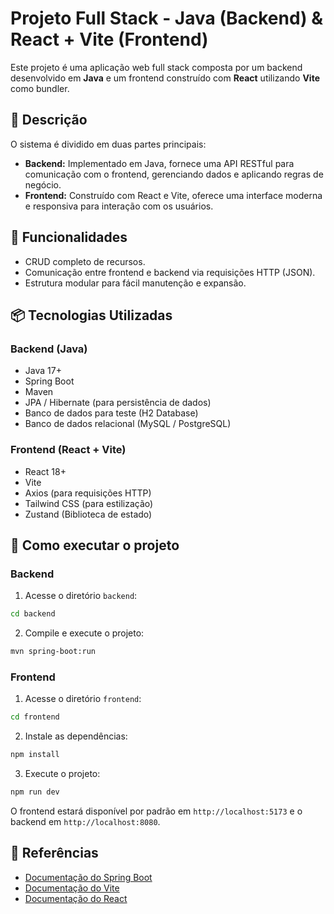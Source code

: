# Projeto Full Stack - Java (Backend) & React + Vite (Frontend)

Este projeto é uma aplicação web full stack composta por um backend desenvolvido em **Java** e um frontend construído com **React** utilizando **Vite** como bundler.

## 📌 Descrição
O sistema é dividido em duas partes principais:
- **Backend:** Implementado em Java, fornece uma API RESTful para comunicação com o frontend, gerenciando dados e aplicando regras de negócio.
- **Frontend:** Construído com React e Vite, oferece uma interface moderna e responsiva para interação com os usuários.

## 🚀 Funcionalidades
- CRUD completo de recursos.
- Comunicação entre frontend e backend via requisições HTTP (JSON).
- Estrutura modular para fácil manutenção e expansão.


## 📦 Tecnologias Utilizadas
### Backend (Java)
- Java 17+
- Spring Boot
- Maven
- JPA / Hibernate (para persistência de dados)
- Banco de dados para teste (H2 Database)
- Banco de dados relacional (MySQL / PostgreSQL)

### Frontend (React + Vite)
- React 18+
- Vite
- Axios (para requisições HTTP)
- Tailwind CSS (para estilização)
- Zustand (Biblioteca de estado)

## 🔑 Como executar o projeto
### Backend
1. Acesse o diretório `backend`:
```bash
cd backend
```
2. Compile e execute o projeto:
```bash
mvn spring-boot:run
```

### Frontend
1. Acesse o diretório `frontend`:
```bash
cd frontend
```
2. Instale as dependências:
```bash
npm install
```
3. Execute o projeto:
```bash
npm run dev
```

O frontend estará disponível por padrão em `http://localhost:5173` e o backend em `http://localhost:8080`.

## 📖 Referências
- [Documentação do Spring Boot](https://spring.io/projects/spring-boot)
- [Documentação do Vite](https://vitejs.dev/)
- [Documentação do React](https://react.dev/)

